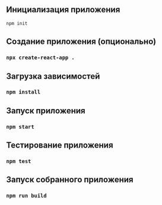 ## Инициализация приложения
`npm init`

## Создание приложения (опционально)
### `npx create-react-app . `

## Загрузка зависимостей
### `npm install`

## Запуск приложения
### `npm start`

## Тестирование приложения
### `npm test`

## Запуск собранного приложения
### `npm run build`
